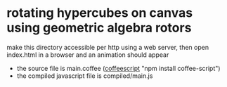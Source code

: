 # rotating hypercubes on canvas using geometric algebra rotors

make this directory accessible per http using a web server, then open index.html in a browser and an animation should appear

* the source file is main.coffee ([coffeescript](http://coffeescript.org/) "npm install coffee-script")
* the compiled javascript file is compiled/main.js
